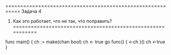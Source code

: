 ===========================================================
Задача 4
1. Как это работает, что не так, что поправить?
===========================================================

func main() {
  ch := make(chan bool)
  ch <- true
  go func() {
    <-ch
  }()
  ch <-true
}
